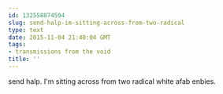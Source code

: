 ```yaml
---
id: 132558874594
slug: send-halp-im-sitting-across-from-two-radical
type: text
date: 2015-11-04 21:40:04 GMT
tags:
- transmissions from the void
title: ''
---
```

send halp.  I'm sitting across from two radical white afab enbies.